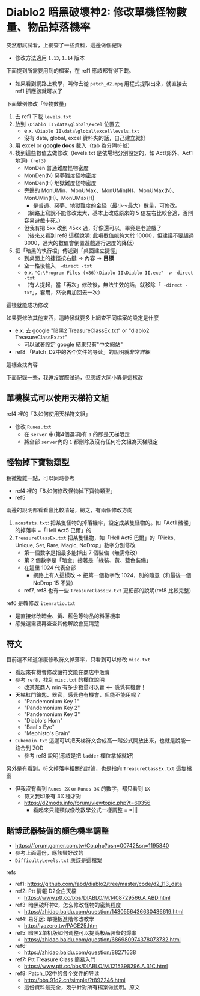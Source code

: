 # Diablo2 暗黑破壞神2: 修改單機怪物數量、物品掉落機率

突然想試試看，上網查了一些資料，這邊做個紀錄  
- 修改方法適用 `1.13`, `1.14` 版本

下面提到所需要用到的檔案，在 ref1 應該都有得下載。
- 如果看到網路上教學，叫你去從 `patch_d2.mpq` 用程式提取出來，就直接去 ref1 抓應該就可以了

下面舉例修改「怪物數量」  
1. 去 ref1 下載 `levels.txt`
2. 放到 `\Diablo II\data\global\excel` 位置去
    - e.x. `\Diablo II\data\global\excel\levels.txt`
    - 沒有 data, global, excel 資料夾的話，自己建立就好
3. 用 excel or **google docs** 載入（tab 為分隔符號）
4. 找到這些數值去做修改（levels.txt 是依場地分別設定的，如 Act1郊外、Act1地洞)（`ref3`）
    - MonDen 普通難度怪物密度
    - MonDen(N) 惡夢難度怪物密度
    - MonDen(H) 地獄難度怪物密度
    - 旁邊的 MonUMin、MonUMax、MonUMin(N)、MonUMax(N)、MonUMin(H)、MonUMax(H)
      - 是普通、惡夢、地獄難度的金怪（最小～最大）數量，可修改。
    - （網路上寫說不能修改太大，基本上改成原來的 5 倍左右比較合適，否則容易遊戲卡死。）
    - 但我有把 5xx 改到 45xx 過，好像還可以，畢竟是老遊戲了
    - （後來又看到 ref8 這樣說明: 此項數值能夠大於 10000，但建議不要超過 3000，過大的數值會倒置遊戲運行速度的降低）
5. 把「暗黑的執行檔」傳送到「桌面建立捷徑」
    - 到桌面上的捷徑按右鍵 → 內容 → **目標**
    - 空一格後輸入 ` -direct -txt`
    - e.x. `"C:\Program Files (x86)\Diablo II\Diablo II.exe" -w -direct -txt`
    - （有人提起，當「再次」修改後，無法生效的話，就移除「` -direct -txt`」，套用，然後再加回去一次）

這樣就能成功修改  

如果要修改其他東西，這時候就要多上網查不同檔案的設定是什麼
- e.x. 去 google "暗黑2 TreasureClassEx.txt" or "diablo2 TreasureClassEx.txt"
  - 可以試著設定 google 結果只有"中文網站"
- ref8:「Patch_D2中的各个文件的导读」的說明就非常詳細

這樣查找內容  

下面記錄一些，我還沒實際試過，但應該大同小異是這樣改

## 單機模式可以使用天梯符文組
ref4 裡的「3.如何使用天梯符文組」
- 修改 `Runes.txt`
  - 在 `server` 中(第4個選項)有 `1` 的即是天梯限定
  - 將全部 `server`內的 `1` 都刪除及沒有任何符文組為天梯限定

## 怪物掉下寶物類型
稍微複雜一點，可以同時參考
- ref4 裡的「8.如何修改怪物掉下寶物類型」
- ref5

兩邊的說明都看看會比較清楚，總之，有兩個修改方向
1. `monstats.txt`: 把某隻怪物的掉落機率，設定成某隻怪物的。如「Act1 骷髏」的掉落率 =「Hell Act5 巴爾」的
2. `TreasureClassEx.txt` 把某隻怪物，如「Hell Act5 巴爾」的「Picks, Unique, Set, Rare, Magic, NoDrop」數字分別修改
    - 第一個數字是指最多能掉出 7 個裝備（無需修改）
    - 第 2 個數字是「暗金」接著是「綠裝、黃、藍色裝備」
    - 在這里 1024 代表全部
      - 網路上有人這樣改 -> 把第一個數字改 1024，別的隨意（和最後一個 NoDrop 15 不變）
    - ref7, ref8 也有一些 `TreasureClassEx.txt` 更細部的說明(ref8 比較完整)

ref6 是教修改 `itemratio.txt`
- 是直接修改暗金、黃、藍色等物品的料落機率
- 感覺還需要再查查其他解說會更清楚


## 符文
目前還不知道怎麼修改符文掉落率，只看到可以修改 `misc.txt`  
- 看起來有機會修改讓符文能在商店中販賣
- 參考 `ref8`，找到 `misc.txt` 的欄位說明
  - 改某某商人 min 有多少數量可以賣 <-- 感覺有機會！
- 天梯紅門鑰匙、器官，感覺也有機會，但能不能用呢？
  - "Pandemonium Key 1"
  - "Pandemonium Key 2"
  - "Pandemonium Key 3"
  - "Diablo's Horn"
  - "Baal's Eye"
  - "Mephisto's Brain"
- `Cubemain.txt` 這邊可以把天梯符文合成高一階公式開放出來，也就是說能一路合到 ZOD
  - 參考 ref8 說明(應該是把 `ladder` 欄位拿掉就好)

另外是有看到，符文掉落率相關的討論，也是指向 `TreasureClassEx.txt` 這隻檔案
- 但我沒有看到 `Runes 2X` or `Runes 3X` 的數字，都只看到 `1X`
  - 符文我印象有 3X 種才對
  - https://d2mods.info/forum/viewtopic.php?t=60356
    - 看起來只能類似像改數學公式一樣調整 = =|||

## 賭博武器裝備的顏色機率調整
- https://forum.gamer.com.tw/Co.php?bsn=00742&sn=1195840
- 參考上面這份，應該蠻好改的
- `DifficultyLevels.txt` 應該是這檔案

refs
- ref1: https://github.com/fabd/diablo2/tree/master/code/d2_113_data
- ref2: Ptt 情報 D2全白天檔
  - https://www.ptt.cc/bbs/DIABLO/M.1408729566.A.ABD.html
- ref3: 暗黑破坏神2，怎么修改怪物的密集程度
  - https://zhidao.baidu.com/question/1430556436630436619.html
- ref4: 易牙居: 單機板進階修改教學
  - http://iyazero.tw/PAGE25.htm
- ref5: 暗黑2单机版如何调整可以提高极品装备的爆率
  - https://zhidao.baidu.com/question/686980974378073732.html
- ref6:
  - https://zhidao.baidu.com/question/88271638
- ref7: Ptt Treasure Class 簡易入門
  - https://www.ptt.cc/bbs/DIABLO/M.1215398296.A.31C.html
- ref8: Patch_D2中的各个文件的导读
  - http://bbs.91d2.cn/simple/?t892246.html
  - 這份資料最完全，幾乎針對所有檔案做說明。原文